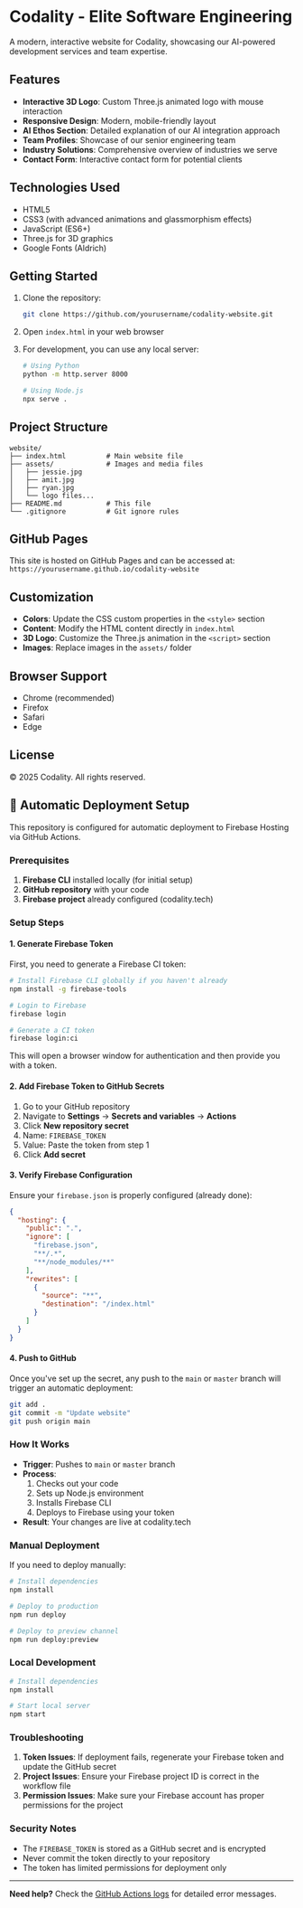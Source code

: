 # Codality - Elite Software Engineering

A modern, interactive website for Codality, showcasing our AI-powered development services and team expertise.

## Features

- **Interactive 3D Logo**: Custom Three.js animated logo with mouse interaction
- **Responsive Design**: Modern, mobile-friendly layout
- **AI Ethos Section**: Detailed explanation of our AI integration approach
- **Team Profiles**: Showcase of our senior engineering team
- **Industry Solutions**: Comprehensive overview of industries we serve
- **Contact Form**: Interactive contact form for potential clients

## Technologies Used

- HTML5
- CSS3 (with advanced animations and glassmorphism effects)
- JavaScript (ES6+)
- Three.js for 3D graphics
- Google Fonts (Aldrich)

## Getting Started

1. Clone the repository:
   ```bash
   git clone https://github.com/yourusername/codality-website.git
   ```

2. Open `index.html` in your web browser

3. For development, you can use any local server:
   ```bash
   # Using Python
   python -m http.server 8000
   
   # Using Node.js
   npx serve .
   ```

## Project Structure

```
website/
├── index.html          # Main website file
├── assets/             # Images and media files
│   ├── jessie.jpg
│   ├── amit.jpg
│   ├── ryan.jpg
│   └── logo files...
├── README.md           # This file
└── .gitignore          # Git ignore rules
```

## GitHub Pages

This site is hosted on GitHub Pages and can be accessed at:
`https://yourusername.github.io/codality-website`

## Customization

- **Colors**: Update the CSS custom properties in the `<style>` section
- **Content**: Modify the HTML content directly in `index.html`
- **3D Logo**: Customize the Three.js animation in the `<script>` section
- **Images**: Replace images in the `assets/` folder

## Browser Support

- Chrome (recommended)
- Firefox
- Safari
- Edge

## License

© 2025 Codality. All rights reserved.

## 🚀 Automatic Deployment Setup

This repository is configured for automatic deployment to Firebase Hosting via GitHub Actions.

### Prerequisites

1. **Firebase CLI** installed locally (for initial setup)
2. **GitHub repository** with your code
3. **Firebase project** already configured (codality.tech)

### Setup Steps

#### 1. Generate Firebase Token

First, you need to generate a Firebase CI token:

```bash
# Install Firebase CLI globally if you haven't already
npm install -g firebase-tools

# Login to Firebase
firebase login

# Generate a CI token
firebase login:ci
```

This will open a browser window for authentication and then provide you with a token.

#### 2. Add Firebase Token to GitHub Secrets

1. Go to your GitHub repository
2. Navigate to **Settings** → **Secrets and variables** → **Actions**
3. Click **New repository secret**
4. Name: `FIREBASE_TOKEN`
5. Value: Paste the token from step 1
6. Click **Add secret**

#### 3. Verify Firebase Configuration

Ensure your `firebase.json` is properly configured (already done):

```json
{
  "hosting": {
    "public": ".",
    "ignore": [
      "firebase.json",
      "**/.*",
      "**/node_modules/**"
    ],
    "rewrites": [
      {
        "source": "**",
        "destination": "/index.html"
      }
    ]
  }
}
```

#### 4. Push to GitHub

Once you've set up the secret, any push to the `main` or `master` branch will trigger an automatic deployment:

```bash
git add .
git commit -m "Update website"
git push origin main
```

### How It Works

- **Trigger**: Pushes to `main` or `master` branch
- **Process**: 
  1. Checks out your code
  2. Sets up Node.js environment
  3. Installs Firebase CLI
  4. Deploys to Firebase using your token
- **Result**: Your changes are live at codality.tech

### Manual Deployment

If you need to deploy manually:

```bash
# Install dependencies
npm install

# Deploy to production
npm run deploy

# Deploy to preview channel
npm run deploy:preview
```

### Local Development

```bash
# Install dependencies
npm install

# Start local server
npm start
```

### Troubleshooting

1. **Token Issues**: If deployment fails, regenerate your Firebase token and update the GitHub secret
2. **Project Issues**: Ensure your Firebase project ID is correct in the workflow file
3. **Permission Issues**: Make sure your Firebase account has proper permissions for the project

### Security Notes

- The `FIREBASE_TOKEN` is stored as a GitHub secret and is encrypted
- Never commit the token directly to your repository
- The token has limited permissions for deployment only

---

**Need help?** Check the [GitHub Actions logs](https://github.com/your-username/your-repo/actions) for detailed error messages. 